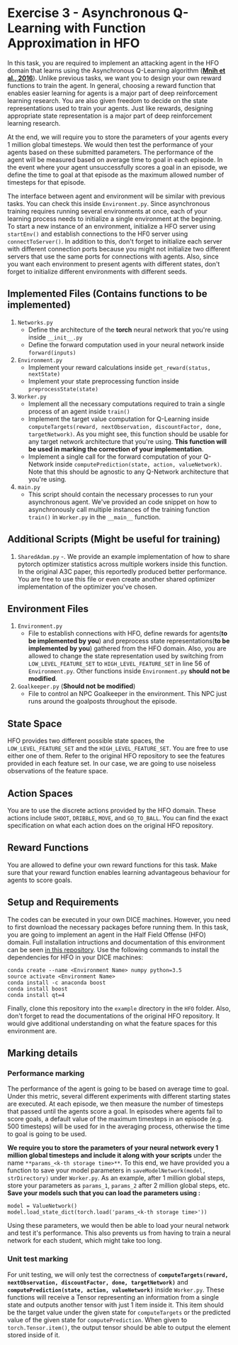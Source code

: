 # Exercise 3 - Asynchronous Q-Learning with Function Approximation in HFO

In this task, you are required to implement an attacking agent in the HFO domain that learns using the Asynchronous Q-Learning  algorithm ([**Mnih et al., 2016**](https://arxiv.org/pdf/1602.01783.pdf)). Unlike previous tasks, we want you to design your own reward functions to train the agent. In general, choosing a reward function that enables easier learning for agents is a major part of deep reinforcement learning research. You are also given freedom to decide on the state representations used to train your agents. Just like rewards, designing appropriate state representation is a major part of deep reinforcement learning research.

At the end, we will require you to store the parameters of your agents every 1 million global timesteps. We would then test the performance of your agents based on these submitted parameters. The performance of the agent will be measured based on average time to goal in each episode. In the event where your agent unsuccessfully scores a goal in an episode, we define the time to goal at that episode as the maximum allowed number of timesteps for that episode.

The interface between agent and environment will be similar with previous tasks. You can check this inside `Environment.py`. Since asynchronous training requires running several environments at once, each of your learning process needs to initialize a single environment at the beginning. To start a new instance of an environment, initialize a HFO server using `startEnv()` and establish connections to the HF0 server using `connectToServer()`. In addition to this, don't forget to initialize each server with different connection ports because you might not initialize two different servers that use the same ports for connections with agents. Also, since you want each environment to present agents with different states, don't forget to initialize different environments with different seeds.

## Implemented Files (**Contains functions to be implemented**)
1. `Networks.py` 
   - Define the architecture of the **torch** neural network that you're using inside `__init__.py`
   - Define the forward computation used in your neural network inside `forward(inputs)`
2. `Environment.py` 
   - Implement your reward calculations inside `get_reward(status, nextState)`
   - Implement your state preprocessing function inside `preprocessState(state)`
3. `Worker.py`
   - Implement all the necessary computations required to train a single process of an agent inside `train()`
   - Implement the target value computation for Q-Learning inside `computeTargets(reward, nextObservation, discountFactor, done, targetNetwork)`. As you might see, this function should be usable for any target network architecture that you're using. **This function will be used in marking the correction of your implementation**.
   - Implement a single call for the forward computation of your Q-Network inside `computePrediction(state, action, valueNetwork)`. Note that this should be agnostic to any Q-Network architecture that you're using.
4. `main.py` 
   - This script should contain the necessary processes to run your asynchronous agent. We've provided an code snippet on how to asynchronously call multiple instances of the training function `train()` in `Worker.py` in the `__main__` function. 

## Additional Scripts (**Might be useful for training**)
1. `SharedAdam.py`
   -. We provide an example implementation of how to share pytorch optimizer statistics across multiple workers inside this function. In the original A3C paper, this reportedly produced better performance. You are free to use this file or even create another shared optimizer implementation of the optimizer you've chosen.

## Environment Files
1. `Environment.py`
   - File to establish connections with HFO, define rewards for agents(**to be implemented by you**)
 and preprocess state representations(**to be implemented by you**) gathered from the HFO domain. Also, you are allowed to change the state representation used by switching from `LOW_LEVEL_FEATURE_SET` to `HIGH_LEVEL_FEATURE_SET` in line 56 of `Environment.py`. Other functions inside `Environment.py` **should not be modified**.
2. `Goalkeeper.py` (**Should not be modified**)
   - File to control an NPC Goalkeeper in the environment. This NPC just runs around the goalposts throughout the episode.
   
## State Space
HFO provides two different possible state spaces, the `LOW_LEVEL_FEATURE_SET` and the `HIGH_LEVEL_FEATURE_SET`. You are free to use either one of them. Refer to the original HFO repository to see the features provided in each feature set. In our case, we are going to use noiseless observations of the feature space.

## Action Spaces
You are to use the discrete actions provided by the HFO domain. These actions include `SHOOT`, `DRIBBLE`, `MOVE`, and `GO_TO_BALL`. You can find the exact specification on what each action does on the original HFO repository. 

## Reward Functions
You are allowed to define your own reward functions for this task. Make sure that your reward function enables learning advantageous behaviour for agents to score goals.

## Setup and Requirements

The codes can be executed in your own DICE machines. However, you need to first download the necessary packages before running them. In this task, you are going to implement an agent in the Half Field Offense (HFO) domain. Full installation intructions and documentation of this environment can be seen [in this repository](https://github.com/raharrasy/HFO). Use the following commands to install the dependencies for HFO in your DICE machines:

```
conda create --name <Environment Name> numpy python=3.5
source activate <Environment Name>
conda install -c anaconda boost
conda install boost
conda install qt=4
```  

Finally, clone this repository into the `example` directory in the `HFO` folder. Also, don't forget to read the documentations of the original HFO repository. It would give additional understanding on what the feature spaces for this environment are.

## Marking details
### Performance marking
The performance of the agent is going to be based on average time to goal. Under this metric, several different experiments with different starting states are executed. At each episode, we then measure the number of timesteps that passed until the agents score a goal. In episodes where agents fail to score goals, a default value of the maximum timesteps in an episode (e.g. 500 timesteps) will be used for in the averaging process, otherwise the time to goal is going to be used.

**We require you to store the parameters of your neural network every 1 million global timesteps and include it along with your scripts** under the name `**params_<k-th storage time>**`. To this end, we have provided you a function to save your model parameters in `saveModelNetwork(model, strDirectory)` under `Worker.py`. As an example, after 1 million global steps, store your parameters as `params_1`, `params_2` after 2 million global steps, etc. **Save your models such that you can load the parameters using :**

```
model = ValueNetwork()
model.load_state_dict(torch.load('params_<k-th storage time>'))
```

Using these parameters, we would then be able to load your neural network and test it's performance. This also prevents us from having to train a neural network for each student, which might take too long.

### Unit test marking
For unit testing, we will only test the correctness of **`computeTargets(reward, nextObservation, discountFactor, done, targetNetwork)`** and **`computePrediction(state, action, valueNetwork)`** inside `Worker.py`. These functions will receive a Tensor representing an information from a single state and outputs another tensor with just 1 item inside it. This item should be the target value under the given state for `computeTargets` or the predicted value of the given state for `computePrediction`. When given to `torch.Tensor.item()`, the output tensor should be able to output the element stored inside of it.


